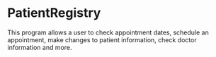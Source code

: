 # PatientRegistry
This program allows a user to check appointment dates, schedule an appointment, make changes to patient information, check doctor information and more. 
